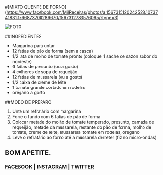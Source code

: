 #[MIXTO QUENTE DE FORNO] (https://www.facebook.com/MilReceitas/photos/a.1567315120242528.1073741831.1566873700286670/1567312783576095/?type=3)

![FOTO](https://github.com/natanocr/milreceitas/blob/master/images/mixto-quente-de-forno.jpg "FOTO")

##INGREDIENTES

* Margarina para untar
* 12 fatias de pão de forma (sem a casca)
* 1/2 lata de molho de tomate pronto (coloquei 1 sache de sazon sabor do nordeste)
* 6 fatias de presunto (ou a gosto)
* 4 colheres de sopa de requeijão
* 12 fatias de mussarela (ou a gosto)
* 1/2 caixa de creme de leite
* 1 tomate grande cortado em rodelas
* orégano a gosto

##MODO DE PREPARO

1. Unte um refratário com margarina
1. Forre o fundo com 6 fatias de pão de forma
1. Colocar metade do molho de tomate temperado, presunto, camada de requeijão, metade da mussarela, restante do pão de forma, molho de tomate, creme de leite, mussarela, tomate em rodelas, orégano
1. Leve o refratário ao forno até a mussarela derreter (fiz no micro-ondas)


## BOM APETITE.

### [FACEBOOK](https://www.facebook.com/MilReceitas) | [INSTAGRAM](https://www.instagram.com/milreceitas) | [TWITTER](https://twitter.com/1kreceitas)